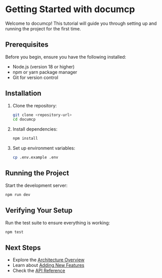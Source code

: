 # Getting Started with documcp

Welcome to documcp! This tutorial will guide you through setting up and running the project for the first time.

## Prerequisites

Before you begin, ensure you have the following installed:

- Node.js (version 18 or higher)
- npm or yarn package manager
- Git for version control

## Installation

1. Clone the repository:
   ```bash
   git clone <repository-url>
   cd documcp
   ```

2. Install dependencies:
   ```bash
   npm install
   ```

3. Set up environment variables:
   ```bash
   cp .env.example .env
   ```

## Running the Project

Start the development server:
```bash
npm run dev
```

## Verifying Your Setup

Run the test suite to ensure everything is working:
```bash
npm test
```

## Next Steps

- Explore the [Architecture Overview](../explanation/architecture-overview.md)
- Learn about [Adding New Features](../how-to/how-to-add-a-new-feature.md)
- Check the [API Reference](../reference/api-reference.md)
